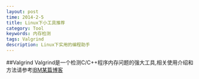 ```yaml
---
layout: post
time: 2014-2-5
title: Linux下小工具推荐
category: Tool
keywords: 内存检测
tags: Valgrind
description: Linux下实用的编程助手
---
```


##Valgrind
Valgrind是一个检测C/C++程序内存问题的强大工具,相关使用介绍和方法请参考[IBM某篇博客](http://www.ibm.com/developerworks/cn/linux/l-cn-valgrind/)
